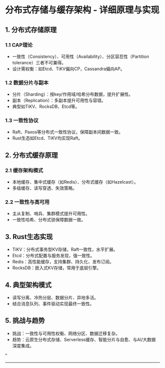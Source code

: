 ﻿# 分布式存储与缓存架构 - 详细原理与实现

## 1. 分布式存储原理

### 1.1 CAP理论

- 一致性（Consistency）、可用性（Availability）、分区容忍性（Partition tolerance）三者不可兼得。
- 设计需权衡：如Etcd、TiKV偏向CP，Cassandra偏向AP。

### 1.2 数据分片与副本

- 分片（Sharding）：按key/作用域/哈希分布数据，提升扩展性。
- 副本（Replication）：多副本提升可用性与容错。
- 典型如TiKV、RocksDB、Etcd等。

### 1.3 一致性协议

- Raft、Paxos等分布式一致性协议，保障副本间数据一致。
- Rust生态如Etcd、TiKV均实现Raft。

## 2. 分布式缓存原理

### 2.1 缓存架构模式

- 本地缓存、集中式缓存（如Redis）、分布式缓存（如Hazelcast）。
- 多级缓存、读写穿透、失效策略。

### 2.2 一致性与高可用

- 主从复制、哨兵、集群模式提升可用性。
- 一致性哈希、分布式锁保障数据一致。

## 3. Rust生态实现

- TiKV：分布式事务型KV存储，Raft一致性，水平扩展。
- Etcd：分布式配置与服务发现，强一致性。
- Redis：高性能缓存，支持集群、持久化、发布订阅。
- RocksDB：嵌入式KV存储，常用于底层引擎。

## 4. 典型架构模式

- 读写分离、冷热分层、数据分片、异地多活。
- 结合消息队列、事件驱动实现最终一致性。

## 5. 挑战与趋势

- 挑战：一致性与可用性权衡、网络分区、数据迁移复杂。
- 趋势：云原生分布式存储、Serverless缓存、智能分片与自愈、与AI/大数据深度集成。

"

---

